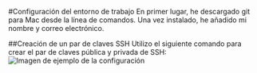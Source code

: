 #Configuración del entorno de trabajo
En primer lugar, he descargado git para Mac desde la línea de comandos. Una vez instalado, he añadido mi nombre y correo electrónico.

##Creación de un par de claves SSH
Utilizo el siguiente comando para crear el par de claves pública y privada de SSH:
![Imagen de ejemplo de la configuración](proyecto-CC/docs/img/c1.png)
